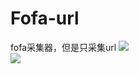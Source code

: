 # Fofa-url
fofa采集器，但是只采集url
![](https://s2.loli.net/2022/10/03/bftMqB9SKIaJWcx.png)  
![](https://s2.loli.net/2022/10/03/H689uNGpqD5Br7l.png)
